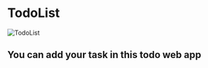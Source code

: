 # TodoList
![TodoList](https://github.com/Sahil1036/Todo/assets/TodoList.png)
## You can add your task in this todo web app
